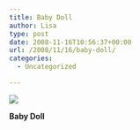 ```yaml
---
title: Baby Doll
author: Lisa
type: post
date: 2008-11-16T10:56:37+00:00
url: /2008/11/16/baby-doll/
categories:
  - Uncategorized

---
```

![][1]

**Baby Doll**

 [1]: http://data.tumblr.com/xMgN4OQMFgd4aocs17UvvzGQo1_500.jpg